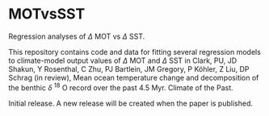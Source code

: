 # MOTvsSST
Regression analyses of $\Delta$ MOT vs $\Delta$ SST.

This repository contains code and data for fitting several regression models to climate-model output values of $\Delta$ MOT and $\Delta$ SST in Clark, PU, JD Shakun, Y Rosenthal, C Zhu, PJ Bartlein, JM Gregory, P Köhler, Z Liu, DP Schrag (in review), Mean ocean temperature change and decomposition of the benthic $\delta$ <sup>18</sup> O record over the past 4.5 Myr. Climate of the Past.

Initial release. A new release will be created when the paper is published.
